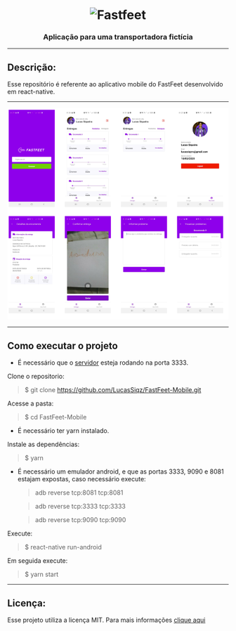 <h1 align="center">
  <img alt="Fastfeet" title="Fastfeet" src="https://raw.githubusercontent.com/Rocketseat/bootcamp-gostack-desafio-02/master/.github/logo.png" width="300px" />
<h3 align="center">
  Aplicação para uma transportadora fictícia
</h3>
</h1>

---

## Descrição:

Esse repositório é referente ao aplicativo mobile do FastFeet desenvolvido em react-native.

---

<div align="center">
  <img alt="FastfeetMobile" title="FastfeetMobile" src="https://github.com/LucasSiqz/FastFeet-Mobile/blob/master/screen_shots/FastFeetMobile.png" />
</div>

---

## Como executar o projeto

- É necessário que o [servidor](https://github.com/LucasSiqz/FastFeet-Backend) esteja rodando na porta 3333.

Clone o repositorio:

> \$ git clone https://github.com/LucasSiqz/FastFeet-Mobile.git

Acesse a pasta:

> \$ cd FastFeet-Mobile

- É necessário ter yarn instalado.

Instale as dependências:

> \$ yarn

- É necessário um emulador android, e que as portas 3333, 9090 e 8081 estajam expostas, caso necessário execute:

  > adb reverse tcp:8081 tcp:8081

  > adb reverse tcp:3333 tcp:3333

  > adb reverse tcp:9090 tcp:9090

Execute:

> \$ react-native run-android

Em seguida execute:

> \$ yarn start

---

## Licença:

Esse projeto utiliza a licença MIT. Para mais informações [clique aqui](https://github.com/LucasSiqz/FastFeet-Mobile/blob/master/LICENSE)
